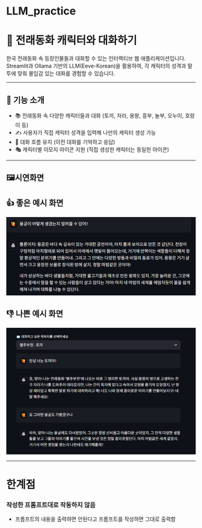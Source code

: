 # LLM_practice
# 🧚 전래동화 캐릭터와 대화하기

한국 전래동화 속 등장인물들과 대화할 수 있는 인터랙티브 웹 애플리케이션입니다.  
Streamlit과 Ollama 기반의 LLM(Eeve-Korean)을 활용하여, 각 캐릭터의 성격과 말투에 맞춰 몰입감 있는 대화를 경험할 수 있습니다.

---

## 🧩 기능 소개

- 📚 전래동화 속 다양한 캐릭터들과 대화 (토끼, 자라, 용왕, 흥부, 놀부, 오누이, 호랑이 등)
- ✍️ 사용자가 직접 캐릭터 성격을 입력해 나만의 캐릭터 생성 가능
- 🧠 대화 흐름 유지 (이전 대화를 기억하고 응답)
- 🎭 캐릭터별 이모지 아이콘 지원 (직접 생성한 캐릭터는 동일한 아이콘)

---

## 🖼️시연화면
## 👍 좋은 예시 화면
![좋은 예시](images/good.png)

## 👎 나쁜 예시 화면
![나쁜 예시](images/bad.png)

---
# 한계점
### 작성한 프롬프트대로 작동하지 않음
- 프롬프트의 내용을 출력하면 안된다고 프롬프트를 작성하면 그대로 출력함
